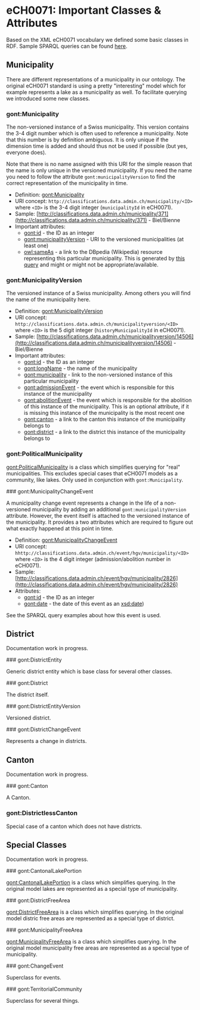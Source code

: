 # eCH0071: Important Classes & Attributes

Based on the XML eCH0071 vocabulary we defined some basic classes in RDF. Sample SPARQL queries can be found [here](sparql.md).

## Municipality

There are different representations of a municipality in our ontology. The original eCH0071 standard is using a pretty "interesting" model which for example represents a lake as a municipality as well. To facilitate querying we introduced some new classes.

### gont:Municipality

The non-versioned instance of a Swiss municipality. This version contains the 3-4 digit number which is often used to reference a municipality. Note that this number is by definition ambiguous. It is only unique if the dimension time is added and should thus not be used if possible (but yes, everyone does).

Note that there is no name assigned with this URI for the simple reason that the name is only unique in the versioned municipality. If you need the name you need to follow the attribute `gont:municipalityVersion` to find the correct representation of the municipality in time.

* Definition: [gont:Municipality](https://gont.ch/Municipality)
* URI concept: `http://classifications.data.admin.ch/municipality/<ID>` where `<ID>` is the 3-4 digit integer (`municipalityId` in eCH0071).
* Sample: [http://classifications.data.admin.ch/municipality/371](http://classifications.data.admin.ch/municipality/371) - Biel/Bienne
* Important attributes:
    * [gont:id](https://gont.ch/id) - the ID as an integer
    * [gont:municipalityVersion](https://gont.ch/municipalityVersion) - URI to the versioned municipalities (at least one)
    * [owl:sameAs](http://www.w3.org/2002/07/owl#sameAs) - a link to the DBpedia (Wikipedia) resource representing this particular municipality. This is generated by [this query](https://github.com/zazuko/fso-lod/blob/master/construct/eCH0071/map_municipality2dbpedia.sparql) and might or might not be appropriate/available. 

### gont:MunicipalityVersion

The versioned instance of a Swiss municipality. Among others you will find the name of the municipality here. 

* Definition: [gont:MunicipalityVersion](https://gont.ch/MunicipalityVersion)
* URI concept: `http://classifications.data.admin.ch/municipalityversion/<ID>` where `<ID>` is the 5 digit integer (`historyMunicipalityId` in eCH0071).
* Sample: [http://classifications.data.admin.ch/municipalityversion/14506](http://classifications.data.admin.ch/municipalityversion/14506) - Biel/Bienne
* Important attributes:
    * [gont:id](https://gont.ch/id) - the ID as an integer
    * [gont:longName](https://gont.ch/longName) - the name of the municipality
    * [gont:municipality](https://gont.ch/municipality) - link to the non-versioned instance of this particular municipality
    * [gont:admissionEvent](https://gont.ch/admissionEvent) - the event which is responsible for this instance of the municipality
    * [gont:abolitionEvent](https://gont.ch/abolitionEvent) - the event which is responsible for the abolition of this instance of the municipality. This is an optional attribute, if it is missing this instance of the municipality is the most recent one
    * [gont:canton](https://gont.ch/canton) - a link to the canton this instance of the municipality belongs to
    * [gont:district](https://gont.ch/district) - a link to the district this instance of the municipality belongs to


### gont:PoliticalMunicipality

[gont:PoliticalMunicipality](https://gont.ch/PoliticalMunicipality) is a class which simplifies querying for "real" municipalities. This excludes special cases that eCH0071 models as a community, like lakes. Only used in conjunction with `gont:Municipality`.

### gont:MunicipalityChangeEvent

A municipality change event represents a change in the life of a non-versioned municipality by adding an additional `gont:municipalityVersion` attribute. However, the event itself is attached to the versioned instance of the municipality. It provides a two attributes which are required to figure out what exactly happened at this point in time.

* Definition: [gont:MunicipalityChangeEvent](https://gont.ch/MunicipalityChangeEvent)
* URI concept: `hhttp://classifications.data.admin.ch/event/hgv/municipality/<ID>` where `<ID>` is the 4 digit integer (admission/abolition number in eCH0071).
* Sample: [http://classifications.data.admin.ch/event/hgv/municipality/2826](http://classifications.data.admin.ch/event/hgv/municipality/2826)
* Attributes:
    * [gont:id](https://gont.ch/id) - the ID as an integer
    * [gont:date](https://gont.ch/date) - the date of this event as an [xsd:date](http://www.datypic.com/sc/xsd/t-xsd_date.html))

See the SPARQL query examples about how this event is used.

## District

Documentation work in progress.

### gont:DistrictEntity

Generic district entity which is base class for several other classes.

### gont:District

The district itself. 

### gont:DistrictEntityVersion

Versioned district.

### gont:DistrictChangeEvent

Represents a change in districts.

## Canton

Documentation work in progress.

### gont:Canton

A Canton.

### gont:DistrictlessCanton

Special case of a canton which does not have districts. 

## Special Classes

Documentation work in progress.

### gont:CantonalLakePortion

[gont:CantonalLakePortion](https://gont.ch/CantonalLakePortion) is a class which simplifies querying. In the original model lakes are represented as a special type of municipality.

### gont:DistrictFreeArea

[gont:DistrictFreeArea](https://gont.ch/DistrictFreeArea) is a class which simplifies querying. In the original model distric free areas are represented as a special type of district.

### gont:MunicipalityFreeArea

[gont:MunicipalityFreeArea](https://gont.ch/MunicipalityFreeArea) is a class which simplifies querying. In the original model municipality free areas are represented as a special type of municipality.

### gont:ChangeEvent

Superclass for events.

### gont:TerritorialCommunity

Superclass for several things.



